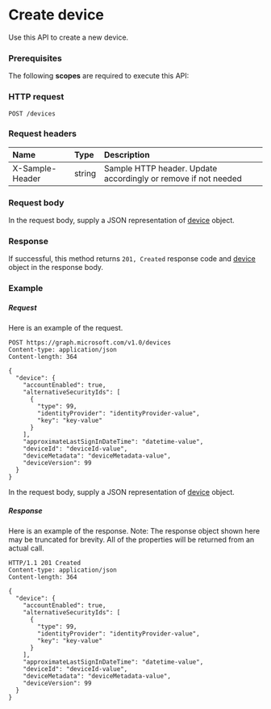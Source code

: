# Create device

Use this API to create a new device.
### Prerequisites
The following **scopes** are required to execute this API: 
### HTTP request
<!-- { "blockType": "ignored" } -->
```http
POST /devices

```
### Request headers
| Name       | Type | Description|
|:---------------|:--------|:----------|
| X-Sample-Header  | string  | Sample HTTP header. Update accordingly or remove if not needed|

### Request body
In the request body, supply a JSON representation of [device](../resources/device.md) object.


### Response
If successful, this method returns `201, Created` response code and [device](../resources/device.md) object in the response body.

### Example
##### Request
Here is an example of the request.
<!-- {
  "blockType": "request",
  "name": "create_device_from_devices"
}-->
```http
POST https://graph.microsoft.com/v1.0/devices
Content-type: application/json
Content-length: 364

{
  "device": {
    "accountEnabled": true,
    "alternativeSecurityIds": [
      {
        "type": 99,
        "identityProvider": "identityProvider-value",
        "key": "key-value"
      }
    ],
    "approximateLastSignInDateTime": "datetime-value",
    "deviceId": "deviceId-value",
    "deviceMetadata": "deviceMetadata-value",
    "deviceVersion": 99
  }
}
```
In the request body, supply a JSON representation of [device](../resources/device.md) object.
##### Response
Here is an example of the response. Note: The response object shown here may be truncated for brevity. All of the properties will be returned from an actual call.
<!-- {
  "blockType": "response",
  "truncated": true,
  "@odata.type": "microsoft.graph.device"
} -->
```http
HTTP/1.1 201 Created
Content-type: application/json
Content-length: 364

{
  "device": {
    "accountEnabled": true,
    "alternativeSecurityIds": [
      {
        "type": 99,
        "identityProvider": "identityProvider-value",
        "key": "key-value"
      }
    ],
    "approximateLastSignInDateTime": "datetime-value",
    "deviceId": "deviceId-value",
    "deviceMetadata": "deviceMetadata-value",
    "deviceVersion": 99
  }
}
```

<!-- uuid: 8fcb5dbc-d5aa-4681-8e31-b001d5168d79
2015-10-25 14:57:30 UTC -->
<!-- {
  "type": "#page.annotation",
  "description": "Create device",
  "keywords": "",
  "section": "documentation",
  "tocPath": ""
}-->